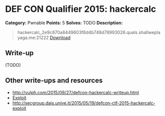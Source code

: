 # DEF CON Qualifier 2015: hackercalc

**Category:** Pwnable
**Points:** 5
**Solves:** TODO
**Description:**

> hackercalc_2e9c870a8449603f8d4b748d78993026.quals.shallweplayaga.me:21222 [Download](http://downloads.notmalware.ru/hackercalc_2e9c870a8449603f8d4b748d78993026)


## Write-up

(TODO)

## Other write-ups and resources

* <http://vulph.com/2015/09/27/defcon-hackercalc-writeup.html>
* [Exploit](http://pastebin.com/2ynEtVwh)
* <http://secgroup.dais.unive.it/2015/05/19/defcon-ctf-2015-hackercalc-exploit>
